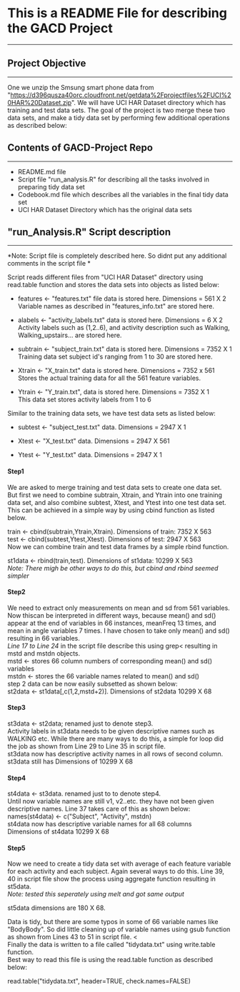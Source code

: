 # This is a README File for describing the GACD Project
-------------------------------------------------------

## Project Objective
------------------
One we unzip the Smsung smart phone data from "https://d396qusza40orc.cloudfront.net/getdata%2Fprojectfiles%2FUCI%20HAR%20Dataset.zip". We will have UCI HAR Dataset directory which has training and test data sets. The goal of the project is two merge these two data sets, and make a tidy data set by performing few additional operations as described below:

## Contents of GACD-Project Repo
--------------------------------
* README.md file 
* Script file "run_analysis.R" for describing all the tasks involved in preparing tidy data set
* Codebook.md file which describes all the variables in the final tidy data set
* UCI HAR Dataset Directory which has the original data sets

## "run_Analysis.R" Script description
--------------------------------------
*Note: Script file is completely described here. So didnt put any additional comments in the script file *

Script reads different files from "UCI HAR Dataset" directory using read.table function and stores the data sets into objects as listed below:
* features <- "features.txt" file data is stored here. Dimensions = 561 X 2 <br>
Variable names as described in "features_info.txt" are stored here.

* alabels <- "activity_labels.txt" data is stored here. Dimensions = 6 X 2 <br> 
Activity labels such as (1,2..6), and activity description such as Walking, Walking_upstairs... are stored here.

* subtrain <- "subject_train.txt" data is stored here. Dimensions = 7352 X 1<br>
Training data set subject id's ranging from 1 to 30 are stored here.

* Xtrain <- "X_train.txt" data is stored here. Dimensions = 7352 x 561 <br>
Stores the actual training data for all the 561 feature variables.

* Ytrain <- "Y_train.txt", data is stored here. Dimensions = 7352 X 1<br>
This data set stores activity labels from 1 to 6 

Similar to the training data sets, we have test data sets as listed below:
* subtest <- "subject_test.txt" data. Dimensions = 2947 X 1

* Xtest <- "X_test.txt" data. Dimensions = 2947 X 561

* Ytest <- "Y_test.txt" data. Dimensions = 2947 X 1

#### Step1
We are asked to merge training and test data sets to create one data set. But first we need to combine subtrain, Xtrain, and Ytrain into one training data set, and also combine subtest, Xtest, and Ytest into one test data set. This can be achieved in a simple way by using cbind function as listed below. 

train <- cbind(subtrain,Ytrain,Xtrain). Dimensions of train: 7352 X 563<br>
test <- cbind(subtest,Ytest,Xtest). Dimensions of test: 2947 X 563 <br>
Now we can combine train and test data frames by a simple rbind function.

st1data <- rbind(train,test). Dimensions of st1data: 10299 X 563<br>
*Note: There migh be other ways to do this, but cbind and rbind seemed simpler*

#### Step2
We need to extract only measurements on mean and sd from 561 variables. Now thiscan be interpreted in different ways, because mean() and sd() appear at the end of variables in 66 instances, meanFreq 13 times, and mean in angle variables 7 times. I have chosen to take only mean() and sd() resulting in 66 variables. <br>
*Line 17 to Line 24* in the script file describe this using grep< resulting in mstd and mstdn objects. <br>
mstd <- stores 66 column numbers of corresponding mean() and sd() variables <br>
mstdn <- stores the 66 variable names related to mean() and sd() <br>
step 2 data can be now easily subsetted as shown below: <br>
st2data <- st1data[,c(1,2,mstd+2)]. Dimensions of st2data 10299 X 68

#### Step3
st3data <- st2data; renamed just to denote step3. <br>
Activity labels in st3data needs to be given descriptive names such as WALKING etc. While there are many ways to do this, a simple for loop did the job as shown from Line 29 to Line 35 in script file. <br>
st3data  now has descriptive activity names in all rows of second column. <br>
st3data still has Dimensions of 10299 X 68

#### Step4
st4data <- st3data. renamed just to to denote step4.<br>
Until now variable names are still v1, v2..etc. they have not been given descriptive names. Line 37 takes care of this as shown below:<br>
names(st4data) <- c("Subject", "Activity", mstdn) <br>
st4data now has descriptive variable names for all 68 columns <br>
Dimensions of st4data 10299 X 68

#### Step5
Now we need to create a tidy data set with average of each feature variable for each activity and each subject. Again several ways to do this. Line 39, 40 in script file show the process using aggregate function resulting in st5data. <br>
*Note: tested this seperately using melt and got same output*

st5data dimensions are 180 X 68. <br>

Data is tidy, but there are some typos in some of 66 variable names like "BodyBody". So did little cleaning up of variable names using gsub function as shown from Lines 43 to 51 in script file. <<br>
Finally the data is written to a file called "tidydata.txt" using write.table function.  <br>
Best way to read this file is using the read.table function as described below: <br>

read.table("tidydata.txt", header=TRUE, check.names=FALSE)

